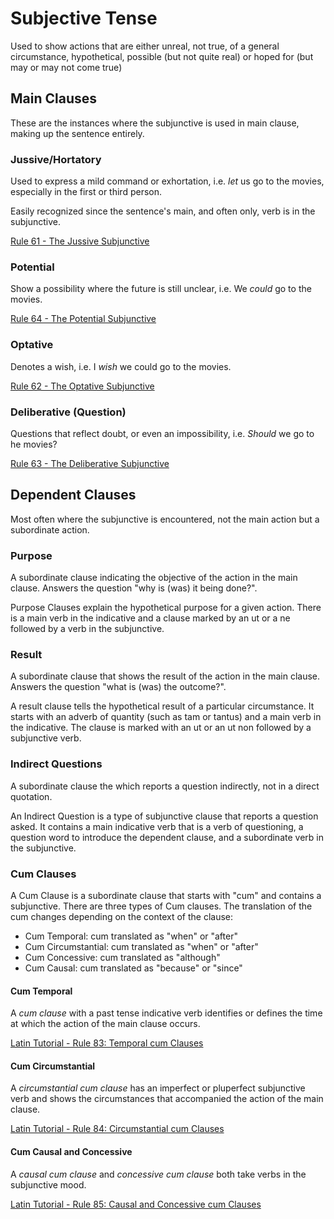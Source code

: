 # Subjective Tense

Used to show actions that are either unreal, not true, of a general circumstance, hypothetical, possible (but not quite real) or  hoped for (but may or may not come true)

## Main Clauses

These are the instances where the subjunctive is used in main clause, making up the sentence entirely.

### Jussive/Hortatory

Used to express a mild command or exhortation, i.e. _let_ us go to the movies, especially in the first or third person.

Easily recognized since the sentence's main, and often only, verb is in the subjunctive.  

[Rule 61 - The Jussive Subjunctive](essential-rules.md#rule-61-the-jussive-subjunctive)

### Potential

Show a possibility where the future is still unclear, i.e. We _could_ go to the movies.

[Rule 64 - The Potential Subjunctive](essential-rules.md#rule-64-the-potential-subjunctive)

### Optative

Denotes a wish, i.e. I _wish_ we could go to the movies.

[Rule 62 - The Optative Subjunctive](essential-rules.md#rule-62-the-optative-subjunctive)

### Deliberative (Question)

Questions that reflect doubt, or even an impossibility, i.e. _Should_ we go to he movies?

[Rule 63 - The Deliberative Subjunctive](essential-rules.md#rule-63-the-deliberative-subjunctive)

## Dependent Clauses

Most often where the subjunctive is encountered, not the main action but a subordinate action.

### Purpose

A subordinate clause indicating the objective of the action in the main clause.  Answers the question "why is (was) it being done?".

Purpose Clauses explain the hypothetical purpose for a given action. There is a main verb in the indicative and a clause marked by an ut or a ne followed by a verb in the subjunctive.

### Result

A subordinate clause that shows the result of the action in the main clause.  Answers the question "what is (was) the outcome?".

A result clause tells the hypothetical result of a particular circumstance. It starts with an adverb of quantity (such as tam or tantus) and a main verb in the indicative. The clause is marked with an ut or an ut non followed by a subjunctive verb.

### Indirect Questions

A subordinate clause the  which reports a question indirectly, not in a direct quotation.

An Indirect Question is a type of subjunctive clause that reports a question asked. It contains a main indicative verb that is a verb of questioning, a question word to introduce the dependent clause, and a subordinate verb in the subjunctive.

### Cum Clauses

A Cum Clause is a subordinate clause that starts with "cum" and contains a subjunctive. There are three types of Cum clauses. The translation of the cum changes depending on the context of the clause:

- Cum Temporal: cum translated as "when" or "after"
- Cum Circumstantial: cum translated as "when" or "after"
- Cum Concessive: cum translated as "although"
- Cum Causal: cum translated as "because" or "since"

#### Cum Temporal

A _cum clause_ with a past tense indicative verb identifies or defines the time at which the action of the main clause occurs.  

[Latin Tutorial - Rule 83: Temporal cum Clauses](https://youtu.be/A68WQ8PdgcI)

#### Cum Circumstantial

A _circumstantial cum clause_ has an imperfect or pluperfect subjunctive verb and shows the circumstances that accompanied the action of the main clause.

[Latin Tutorial - Rule 84: Circumstantial cum Clauses](https://youtu.be/A68WQ8PdgcI)

#### Cum Causal and Concessive

A _causal cum clause_ and _concessive cum clause_ both take verbs in the subjunctive mood.

[Latin Tutorial - Rule 85: Causal and Concessive cum Clauses](https://youtu.be/gGjNu1bEv1M)

